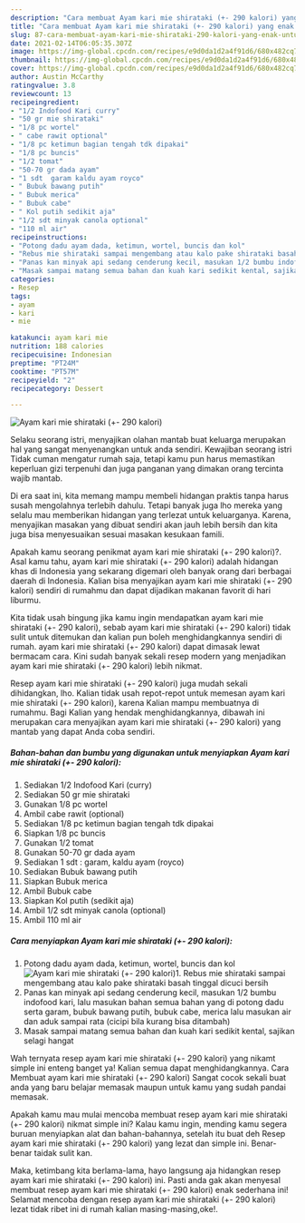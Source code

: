 ```yaml
---
description: "Cara membuat Ayam kari mie shirataki (+- 290 kalori) yang enak Untuk Jualan"
title: "Cara membuat Ayam kari mie shirataki (+- 290 kalori) yang enak Untuk Jualan"
slug: 87-cara-membuat-ayam-kari-mie-shirataki-290-kalori-yang-enak-untuk-jualan
date: 2021-02-14T06:05:35.307Z
image: https://img-global.cpcdn.com/recipes/e9d0da1d2a4f91d6/680x482cq70/ayam-kari-mie-shirataki-290-kalori-foto-resep-utama.jpg
thumbnail: https://img-global.cpcdn.com/recipes/e9d0da1d2a4f91d6/680x482cq70/ayam-kari-mie-shirataki-290-kalori-foto-resep-utama.jpg
cover: https://img-global.cpcdn.com/recipes/e9d0da1d2a4f91d6/680x482cq70/ayam-kari-mie-shirataki-290-kalori-foto-resep-utama.jpg
author: Austin McCarthy
ratingvalue: 3.8
reviewcount: 13
recipeingredient:
- "1/2 Indofood Kari curry"
- "50 gr mie shirataki"
- "1/8 pc wortel"
- " cabe rawit optional"
- "1/8 pc ketimun bagian tengah tdk dipakai"
- "1/8 pc buncis"
- "1/2 tomat"
- "50-70 gr dada ayam"
- "1 sdt  garam kaldu ayam royco"
- " Bubuk bawang putih"
- " Bubuk merica"
- " Bubuk cabe"
- " Kol putih sedikit aja"
- "1/2 sdt minyak canola optional"
- "110 ml air"
recipeinstructions:
- "Potong dadu ayam dada, ketimun, wortel, buncis dan kol"
- "Rebus mie shirataki sampai mengembang atau kalo pake shirataki basah tinggal dicuci bersih"
- "Panas kan minyak api sedang cenderung kecil, masukan 1/2 bumbu indofood kari, lalu masukan bahan semua bahan yang di potong dadu serta garam, bubuk bawang putih, bubuk cabe, merica lalu masukan air dan aduk sampai rata (cicipi bila kurang bisa ditambah)"
- "Masak sampai matang semua bahan dan kuah kari sedikit kental, sajikan selagi hangat"
categories:
- Resep
tags:
- ayam
- kari
- mie

katakunci: ayam kari mie 
nutrition: 188 calories
recipecuisine: Indonesian
preptime: "PT24M"
cooktime: "PT57M"
recipeyield: "2"
recipecategory: Dessert

---
```



![Ayam kari mie shirataki (+- 290 kalori)](https://img-global.cpcdn.com/recipes/e9d0da1d2a4f91d6/680x482cq70/ayam-kari-mie-shirataki-290-kalori-foto-resep-utama.jpg)

Selaku seorang istri, menyajikan olahan mantab buat keluarga merupakan hal yang sangat menyenangkan untuk anda sendiri. Kewajiban seorang istri Tidak cuman mengatur rumah saja, tetapi kamu pun harus memastikan keperluan gizi terpenuhi dan juga panganan yang dimakan orang tercinta wajib mantab.

Di era  saat ini, kita memang mampu membeli hidangan praktis tanpa harus susah mengolahnya terlebih dahulu. Tetapi banyak juga lho mereka yang selalu mau memberikan hidangan yang terlezat untuk keluarganya. Karena, menyajikan masakan yang dibuat sendiri akan jauh lebih bersih dan kita juga bisa menyesuaikan sesuai masakan kesukaan famili. 



Apakah kamu seorang penikmat ayam kari mie shirataki (+- 290 kalori)?. Asal kamu tahu, ayam kari mie shirataki (+- 290 kalori) adalah hidangan khas di Indonesia yang sekarang digemari oleh banyak orang dari berbagai daerah di Indonesia. Kalian bisa menyajikan ayam kari mie shirataki (+- 290 kalori) sendiri di rumahmu dan dapat dijadikan makanan favorit di hari liburmu.

Kita tidak usah bingung jika kamu ingin mendapatkan ayam kari mie shirataki (+- 290 kalori), sebab ayam kari mie shirataki (+- 290 kalori) tidak sulit untuk ditemukan dan kalian pun boleh menghidangkannya sendiri di rumah. ayam kari mie shirataki (+- 290 kalori) dapat dimasak lewat bermacam cara. Kini sudah banyak sekali resep modern yang menjadikan ayam kari mie shirataki (+- 290 kalori) lebih nikmat.

Resep ayam kari mie shirataki (+- 290 kalori) juga mudah sekali dihidangkan, lho. Kalian tidak usah repot-repot untuk memesan ayam kari mie shirataki (+- 290 kalori), karena Kalian mampu membuatnya di rumahmu. Bagi Kalian yang hendak menghidangkannya, dibawah ini merupakan cara menyajikan ayam kari mie shirataki (+- 290 kalori) yang mantab yang dapat Anda coba sendiri.

<!--inarticleads1-->

##### Bahan-bahan dan bumbu yang digunakan untuk menyiapkan Ayam kari mie shirataki (+- 290 kalori):

1. Sediakan 1/2 Indofood Kari (curry)
1. Sediakan 50 gr mie shirataki
1. Gunakan 1/8 pc wortel
1. Ambil  cabe rawit (optional)
1. Sediakan 1/8 pc ketimun bagian tengah tdk dipakai
1. Siapkan 1/8 pc buncis
1. Gunakan 1/2 tomat
1. Gunakan 50-70 gr dada ayam
1. Sediakan 1 sdt : garam, kaldu ayam (royco)
1. Sediakan  Bubuk bawang putih
1. Siapkan  Bubuk merica
1. Ambil  Bubuk cabe
1. Siapkan  Kol putih (sedikit aja)
1. Ambil 1/2 sdt minyak canola (optional)
1. Ambil 110 ml air




<!--inarticleads2-->

##### Cara menyiapkan Ayam kari mie shirataki (+- 290 kalori):

1. Potong dadu ayam dada, ketimun, wortel, buncis dan kol
<img src="https://img-global.cpcdn.com/steps/860458d0365ceeb7/160x128cq70/ayam-kari-mie-shirataki-290-kalori-langkah-memasak-1-foto.jpg" alt="Ayam kari mie shirataki (+- 290 kalori)">1. Rebus mie shirataki sampai mengembang atau kalo pake shirataki basah tinggal dicuci bersih
1. Panas kan minyak api sedang cenderung kecil, masukan 1/2 bumbu indofood kari, lalu masukan bahan semua bahan yang di potong dadu serta garam, bubuk bawang putih, bubuk cabe, merica lalu masukan air dan aduk sampai rata (cicipi bila kurang bisa ditambah)
1. Masak sampai matang semua bahan dan kuah kari sedikit kental, sajikan selagi hangat




Wah ternyata resep ayam kari mie shirataki (+- 290 kalori) yang nikamt simple ini enteng banget ya! Kalian semua dapat menghidangkannya. Cara Membuat ayam kari mie shirataki (+- 290 kalori) Sangat cocok sekali buat anda yang baru belajar memasak maupun untuk kamu yang sudah pandai memasak.

Apakah kamu mau mulai mencoba membuat resep ayam kari mie shirataki (+- 290 kalori) nikmat simple ini? Kalau kamu ingin, mending kamu segera buruan menyiapkan alat dan bahan-bahannya, setelah itu buat deh Resep ayam kari mie shirataki (+- 290 kalori) yang lezat dan simple ini. Benar-benar taidak sulit kan. 

Maka, ketimbang kita berlama-lama, hayo langsung aja hidangkan resep ayam kari mie shirataki (+- 290 kalori) ini. Pasti anda gak akan menyesal membuat resep ayam kari mie shirataki (+- 290 kalori) enak sederhana ini! Selamat mencoba dengan resep ayam kari mie shirataki (+- 290 kalori) lezat tidak ribet ini di rumah kalian masing-masing,oke!.

